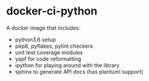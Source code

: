 # docker-ci-python

A docker image that includes:

- python3.6 setup
- pep8, pyflakes, pylint checkers
- unit test coverage modules
- yapf for code reformatting
- ipython for playing around with the library
- sphinx to generate API docs (has plantuml support)